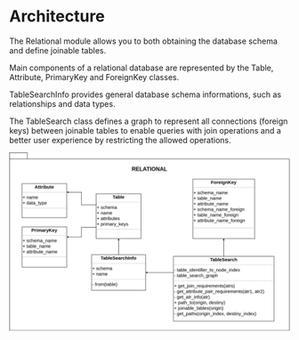 # Architecture

The Relational module allows you to both obtaining the database schema and define joinable tables.

Main components of a relational database are represented by the Table, Attribute, PrimaryKey and ForeignKey classes.

TableSearchInfo provides general database schema informations, such as relationships and data types.

The TableSearch class defines a graph to represent all connections (foreign keys) between joinable tables to enable queries with join operations and a better user experience by restricting the allowed operations.

<center>
    <img src="../../../docs/table_search.png" alt="table search" width="700"/>
</center>